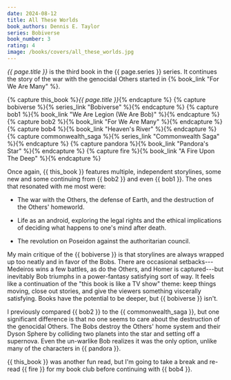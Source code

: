 ```yaml
---
date: 2024-08-12
title: All These Worlds
book_authors: Dennis E. Taylor
series: Bobiverse
book_number: 3
rating: 4
image: /books/covers/all_these_worlds.jpg
---
```


<cite class="book-title">{{ page.title }}</cite> is the third book in the
<span class="book-series">{{ page.series }}</span> series. It continues the
story of the war with the genocidal Others started in {% book_link "For We Are Many" %}.

{% capture this_book %}<cite class="book-title">{{ page.title }}</cite>{% endcapture %}
{% capture bobiverse %}{% series_link "Bobiverse" %}{% endcapture %}
{% capture bob1 %}{% book_link "We Are Legion (We Are Bob)" %}{% endcapture %}
{% capture bob2 %}{% book_link "For We Are Many" %}{% endcapture %}
{% capture bob4 %}{% book_link "Heaven's River" %}{% endcapture %}
{% capture commonwealth_saga %}{% series_link "Commonwealth Saga" %}{% endcapture %}
{% capture pandora %}{% book_link "Pandora's Star" %}{% endcapture %}
{% capture fire %}{% book_link "A Fire Upon The Deep" %}{% endcapture %}

Once again, {{ this_book }} features multiple, independent storylines, some
new and some continuing from {{ bob2 }} and even {{ bob1 }}. The ones that
resonated with me most were:

- The war with the Others, the defense of Earth, and the destruction of the
  Others' homeworld.

- Life as an android, exploring the legal rights and the ethical implications
  of deciding what happens to one's mind after death.

- The revolution on Poseidon against the authoritarian council.

My main critique of the {{ bobiverse }} is that storylines are always wrapped
up too neatly and in favor of the Bobs. There are occasional
setbacks---Medeiros wins a few battles, as do the Others, and Homer is
captured---but inevitably Bob triumphs in a power-fantasy satisfying sort of
way. It feels like a continuation of the "this book is like a TV show" theme:
keep things moving, close out stories, and give the viewers something
viscerally satisfying. Books have the potential to be deeper, but {{ bobiverse
}} isn't.

I previously compared {{ bob2 }} to the {{ commonwealth_saga }}, but one
significant difference is that no one seems to care about the destruction of
the genocidal Others. The Bobs destroy the Others' home system and their Dyson
Sphere by colliding two planets into the star and setting off a supernova.
Even the un-warlike Bob realizes it was the only option, unlike many of the
characters in {{ pandora }}.

{{ this_book }} was another fun read, but I'm going to take a break and
re-read {{ fire }} for my book club before continuing with {{ bob4 }}.

